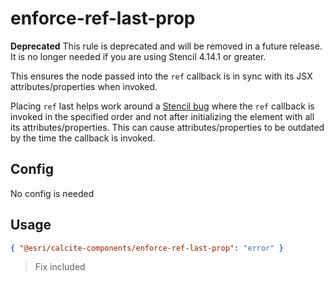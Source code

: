 # enforce-ref-last-prop

**Deprecated** This rule is deprecated and will be removed in a future release. It is no longer needed if you are using Stencil 4.14.1 or greater.

This ensures the node passed into the `ref` callback is in sync with its JSX attributes/properties when invoked.

Placing `ref` last helps work around a [Stencil bug](https://github.com/ionic-team/stencil/issues/4074) where the `ref` callback is invoked in the specified order and not after initializing the element with all its attributes/properties. This can cause attributes/properties to be outdated by the time the callback is invoked.

## Config

No config is needed

## Usage

```json
{ "@esri/calcite-components/enforce-ref-last-prop": "error" }
```

> Fix included
